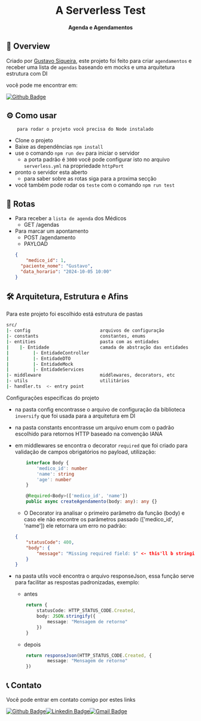<h1 align='center'>
  A Serverless Test
</h1>

<h4 align='center'>
  Agenda e Agendamentos
</h4>

## 🔎 Overview

Criado por [Gustavo Siqueira](#%EF%B8%8F-contributing), este projeto foi feito para criar `agendamentos` e receber uma lista de `agendas` baseando em mocks e uma arquitetura estrutura com DI

você pode me encontrar em:

[![Github Badge](https://img.shields.io/badge/-Gustavo%20Siqueira-black?style=flat-square&logo=Github&logoColor=white&link=https://github.com/gustavosiqueira2/)](mailto:gustavo.fariassiqueira@gmail.com)

## ⚙️ Como usar

        para rodar o projeto você precisa do Node instalado

- Clone o projeto
- Baixe as dependências `npm install`
- use o comando `npm run dev` para iniciar o servidor
  - a porta padrão é `3000` você pode configurar isto no arquivo `serverless.yml` na propriedade `httpPort`
- pronto o servidor esta aberto
  - para saber sobre as rotas siga para a proxima secção
- você também pode rodar os `teste` com o comando `npm run test`

## 🛜 Rotas

- Para receber a `lista de agenda` dos Médicos
  - GET /agendas
- Para marcar um apontamento
  - POST /agendamento
  - PAYLOAD
  ```JSON
  {
      "medico_id": 1,
    "paciente_nome": "Gustavo",
    "data_horario": "2024-10-05 10:00"
  }
  ```

## 🛠️ Arquitetura, Estrutura e Afins

Para este projeto foi escolhido está estrutura de pastas

```sh
src/
|- config                          arquivos de configuração
|- constants                       constantes, enums
|- entities                        pasta com as entidades
|    |- Entidade                   camada de abstração das entidades
|         |- EntidadeController
|         |- EntidadeDTO
|         |- EntidadeMock
|         |- EntidadeServices
|- middleware                      middlewares, decorators, etc
|- utils                           utilitários
|- handler.ts  <- entry point
```

Configurações especificas do projeto

- na pasta config encontrasse o arquivo de configuração da biblioteca `inversify` que foi usada para a arquitetura em DI
- na pasta constants encontrasse um arquivo enum com o padrão escolhido para retornos HTTP baseado na convenção IANA
- em middlewares se encontra o decorator `required` que foi criado para validação de campos obrigatórios no payload, utilização:

  ```typescript
      interface Body {
          'medico_id': number
          'name': string
          'age': number
      }

      @Required<Body>(['medico_id', 'name'])
      public async createAgendamento(body: any): any {}
  ```

  - O Decorator ira analisar o primeiro parâmetro da função (body) e caso ele não encontre os parâmetros passado (['medico_id', 'name']) ele retornara um erro no padrão:

  ```JSON
  {
      "statusCode": 400,
      "body": {
          "message": "Missing required field: $" <- this'll b stringified
      }
  }
  ```

- na pasta utils você encontra o arquivo responseJson, essa função serve para facilitar as respostas padronizadas, exemplo:
  - antes
  ```typescript
      return {
          statusCode: HTTP_STATUS_CODE.Created,
          body: JSON.stringify({
              message: "Mensagem de retorno"
          })
      }
  ```
  - depois
  ```typescript
      return responseJson(HTTP_STATUS_CODE.Created, {
              message: "Mensagem de retorno"
      })
  ```

## 📞 Contato

Você pode entrar em contato comigo por estes links

[![Github Badge](https://img.shields.io/badge/-Gustavo%20Siqueira-black?style=flat-square&logo=Github&logoColor=white&link=https://github.com/gustavosiqueira2/)](mailto:gustavo.fariassiqueira@gmail.com)[![Linkedin Badge](https://img.shields.io/badge/-Gustavo%20Siqueira-blue?style=flat-square&logo=Linkedin&logoColor=white&link=https://www.linkedin.com/in/gustavofariasdesiqueira/)](https://www.linkedin.com/in/gustavofariasdesiqueira/)[![Gmail Badge](https://img.shields.io/badge/-gustavo.fariassiqueira@gmail.com-c14438?style=flat-square&logo=Gmail&logoColor=white&link=mailto:gustavo.fariassiqueira@gmail.com)](mailto:gustavo.fariassiqueira@gmail.com)
